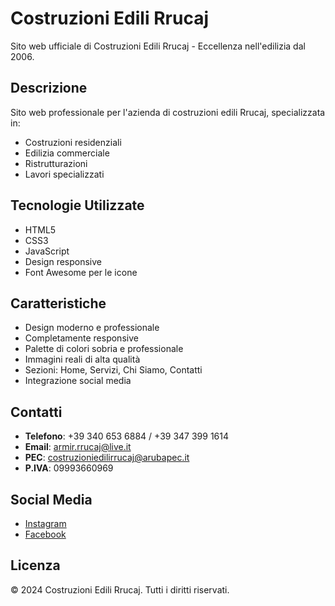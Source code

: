 # Costruzioni Edili Rrucaj

Sito web ufficiale di Costruzioni Edili Rrucaj - Eccellenza nell'edilizia dal 2006.

## Descrizione

Sito web professionale per l'azienda di costruzioni edili Rrucaj, specializzata in:
- Costruzioni residenziali
- Edilizia commerciale
- Ristrutturazioni
- Lavori specializzati

## Tecnologie Utilizzate

- HTML5
- CSS3
- JavaScript
- Design responsive
- Font Awesome per le icone

## Caratteristiche

- Design moderno e professionale
- Completamente responsive
- Palette di colori sobria e professionale
- Immagini reali di alta qualità
- Sezioni: Home, Servizi, Chi Siamo, Contatti
- Integrazione social media

## Contatti

- **Telefono**: +39 340 653 6884 / +39 347 399 1614
- **Email**: armir.rrucaj@live.it
- **PEC**: costruzioniedilirrucaj@arubapec.it
- **P.IVA**: 09993660969

## Social Media

- [Instagram](https://www.instagram.com/costruzioniedilirrucaj/)
- [Facebook](https://www.facebook.com/p/Costruzioni-edili-Rrucaj-SNC-100063971201741/)

## Licenza

© 2024 Costruzioni Edili Rrucaj. Tutti i diritti riservati.
